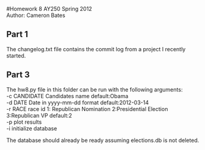 #Homework 8 AY250 Spring 2012  
Author: Cameron Bates

## Part 1
The changelog.txt file contains the commit log from a project I recently started.

## Part 3
The hw8.py file in this folder can be run with the following arguments:  
  -c CANDIDATE  Candidates name default:Obama  
  -d DATE       Date in yyyy-mm-dd format default:2012-03-14  
  -r RACE       race id 1: Republican Nomination 2:Presidential Election 3:Republican VP default:2  
  -p            plot results  
  -i            initialize database  

The database should already be ready assuming elections.db is not deleted. 

